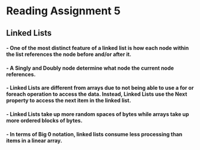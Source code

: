 # Reading Assignment 5
## Linked Lists

#### - One of the most distinct feature of a linked list is how each node within the list references the node before and/or after it.

#### - A Singly and Doubly node determine what node the current node references.

#### - Linked Lists are different from arrays due to not being able to use a for or foreach operation to access the data. Instead, Linked Lists use the Next property to access the next item in the linked list.

#### - Linked Lists take up more random spaces of bytes while arrays take up more ordered blocks of bytes.

#### - In terms of Big 0 notation, linked lists consume less processing than items in a linear array.